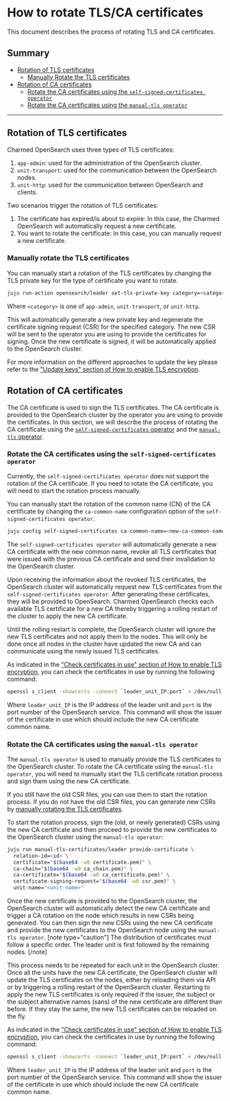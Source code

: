 # How to rotate TLS/CA certificates
This document describes the process of rotating TLS and CA certificates. 

## Summary
  - [Rotation of TLS certificates](#rotation-of-tls-certificates)
    - [Manually Rotate the TLS certificates](#manually-rotate-the-tls-certificates)
  - [Rotation of CA certificates](#rotation-of-ca-certificates)
    - [Rotate the CA certificates using the `self-signed-certificates operator`](#rotate-the-ca-certificates-using-the-self-signed-certificates-operator)
    - [Rotate the CA certificates using the `manual-tls operator`](#rotate-the-ca-certificates-using-the-manual-tls-operator)

---

## Rotation of TLS certificates
Charmed OpenSearch uses three types of TLS certificates:
1. `app-admin`: used for the administration of the OpenSearch cluster.
2. `unit-transport`: used for the communication between the OpenSearch nodes.
3. `unit-http`: used for the communication between OpenSearch and clients.
 
Two scenarios trigger the rotation of TLS certificates:
1. The certificate has expired/is about to expire: In this case, the Charmed OpenSearch will automatically request a new certificate.
2. You want to rotate the certificate: In this case, you can manually request a new certificate.


### Manually rotate the TLS certificates
You can manually start a rotation of the TLS certificates by changing the TLS private key for the type of certificate you want to rotate. 
```bash
juju run-action opensearch/leader set-tls-private-key category=<category>
```
Where `<category>` is one of `app-admin`, `unit-transport`, or `unit-http`.

This will automatically generate a new private key and regenerate the certificate signing request (CSR) for the specified category. The new CSR will be sent to the operator you are using to provide the certificates for signing. Once the new certificate is signed, it will be automatically applied to the OpenSearch cluster.

For more information on the different approaches to update the key please refer to the ["Update keys" section of How to enable TLS encryption](https://charmhub.io/opensearch/docs/h-enable-tls#update-keys).

<!-- vale Canonical.007-Headings-sentence-case = NO -->
## Rotation of CA certificates
<!-- vale Canonical.007-Headings-sentence-case = YES -->

The CA certificate is used to sign the TLS certificates. The CA certificate is provided to the OpenSearch cluster by the operator you are using to provide the certificates. In this section, we will describe the process of rotating the CA certificate using the [`self-signed-certificates` operator](https://charmhub.io/self-signed-certificates) and the [`manual-tls` operator](https://charmhub.io/manual-tls-certificates).

### Rotate the CA certificates using the `self-signed-certificates operator`

Currently, the `self-signed-certificates operator` does not support the rotation of the CA certificate. If you need to rotate the CA certificate, you will need to start the rotation process manually.

You can manually start the rotation of the common name (CN) of the CA certificate by changing the `ca-common-name` configuration option of the `self-signed-certificates operator`. 

```bash
juju config self-signed-certificates ca-common-name=<new-ca-common-name>
```

The `self-signed-certificates operator` will automatically generate a new CA certificate with the new common name, revoke all TLS certificates that were issued with the previous CA certificate and send their invalidation to the OpenSearch cluster. 

Upon receiving the information about the revoked TLS certificates, the OpenSearch cluster will automatically request new TLS certificates from the `self-signed-certificates operator`. After generating these certificates, they will be provided to OpenSearch. Charmed OpenSearch checks each available TLS certificate for a new CA thereby triggering a rolling restart of the cluster to apply the new CA certificate. 

Until the rolling restart is complete, the OpenSearch cluster will ignore the new TLS certificates and not apply them to the nodes. This will only be done once all nodes in the cluster have updated the new CA and can communicate using the newly issued TLS certificates.

As indicated in the ["Check certificates in use" section of How to enable TLS encryption](https://charmhub.io/opensearch/docs/h-enable-tls#check-certificates-in-use), you can check the certificates in use by running the following command:

```bash
openssl s_client -showcerts -connect `leader_unit_IP:port` < /dev/null | grep issuer
```

Where `leader_unit_IP` is the IP address of the leader unit and `port` is the port number of the OpenSearch service. This command will show the issuer of the certificate in use which should include the new CA certificate common name.

### Rotate the CA certificates using the `manual-tls operator`

The `manual-tls operator` is used to manually provide the TLS certificates to the OpenSearch cluster. To rotate the CA certificate using the `manual-tls operator`, you will need to manually start the TLS certificate rotation process and sign them using the new CA certificate.

If you still have the old CSR files, you can use them to start the rotation process. If you do not have the old CSR files, you can generate new CSRs by [manually rotating the TLS certificates]((#manually-rotate-the-tls-certificates)).

To start the rotation process, sign the (old, or newly generated) CSRs using the new CA certificate and then proceed to provide the new certificates to the OpenSearch cluster using the `manual-tls operator`:

```bash
juju run manual-tls-certificates/leader provide-certificate \
  relation-id=<id> \
  certificate="$(base64 -w0 certificate.pem)" \
  ca-chain="$(base64 -w0 ca_chain.pem)" \
  ca-certificate="$(base64 -w0 ca_certificate.pem)" \
  certificate-signing-request="$(base64 -w0 csr.pem)" \
  unit-name="<unit-name>"
```

Once the new certificate is provided to the OpenSearch cluster, the OpenSearch cluster will automatically detect the new CA certificate and trigger a CA rotation on the node which results in new CSRs being generated. You can then sign the new CSRs using the new CA certificate and provide the new certificates to the OpenSearch node using the `manual-tls operator`. 
[note  type="caution"]
The distribution of certificates must follow a specific order. The leader unit is first followed by the remaining nodes.
[/note]

This process needs to be repeated for each unit in the OpenSearch cluster. Once all the units have the new CA certificate, the OpenSearch cluster will update the TLS certificates on the nodes, either by reloading them via API or by triggering a rolling restart of the OpenSearch cluster. Restarting to apply the new TLS certificates is only required if the issuer, the subject or the subject alternative names (sans) of the new certificate are different than before. If they stay the same, the new TLS certificates can be reloaded on the fly.

As indicated in the ["Check certificates in use" section of How to enable TLS encryption](https://charmhub.io/opensearch/docs/h-enable-tls#check-certificates-in-use), you can check the certificates in use by running the following command:

```bash
openssl s_client -showcerts -connect `leader_unit_IP:port` < /dev/null | grep issuer
```

Where `leader_unit_IP` is the IP address of the leader unit and `port` is the port number of the OpenSearch service. This command will show the issuer of the certificate in use which should include the new CA certificate common name.

